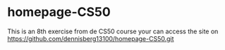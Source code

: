 # homepage-CS50
This is an 8th exercise from de CS50 course
your can access the site on https://github.com/dennisberg13100/homepage-CS50.git
